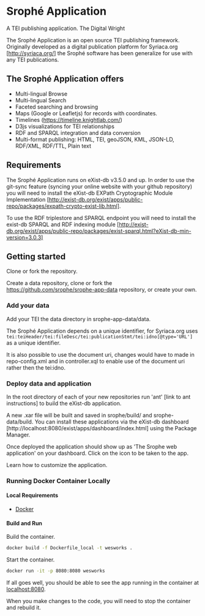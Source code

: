 # Srophé Application

A TEI publishing application. The Digital Wright

The Srophé Application is an open source TEI publishing framework. Originally developed as a digital publication platform for Syriaca.org [http://syriaca.org/] the Srophé software has been generalize for use with any TEI publications.

## The Srophé Application offers

* Multi-lingual Browse
* Multi-lingual Search
* Faceted searching and browsing
* Maps (Google or Leafletjs) for records with coordinates.
* Timelines (https://timeline.knightlab.com/)
* D3js visualizations for TEI relationships
* RDF and SPARQL integration and data conversion
* Multi-format publishing: HTML, TEI, geoJSON, KML, JSON-LD, RDF/XML, RDF/TTL, Plain text

## Requirements

The Srophé Application runs on eXist-db v3.5.0 and up. In order to use the git-sync feature (syncing your online website with your github repository) you will need to install the eXist-db EXPath Cryptographic Module Implementation [http://exist-db.org/exist/apps/public-repo/packages/expath-crypto-exist-lib.html].

To use the RDF triplestore and SPARQL endpoint you will need to install the exist-db SPARQL and RDF indexing module [http://exist-db.org/exist/apps/public-repo/packages/exist-sparql.html?eXist-db-min-version=3.0.3]

## Getting started

Clone or fork the repository.

Create a data repository, clone or fork the https://github.com/srophe/srophe-app-data repository, or create your own.

### Add your data

Add your TEI the data directory in srophe-app-data/data.

The Srophé Application depends on a unique identifier, for Syriaca.org uses `tei:teiHeader/tei:fileDesc/tei:publicationStmt/tei:idno[@type='URL']` as a unique identifier.

It is also possible to use the document uri, changes would have to made in repo-config.xml and in controller.xql to enable use of the document uri rather then the tei:idno.

### Deploy data and application

In the root directory of each of your new repositories run 'ant' [link to ant instructions] to build the eXist-db application.

A new .xar file will be built and saved in srophe/build/ and srophe-data/build. You can install these applications via the eXist-db dashboard [http://localhost:8080/exist/apps/dashboard/index.html] using the Package Manager.

Once deployed the application should show up as 'The Srophe web application' on your dashboard.
Click on the icon to be taken to the app.

Learn how to customize the application.

### Running Docker Container Locally

#### Local Requirements

* [Docker](https://www.docker.com/products/docker-desktop/)

#### Build and Run

Build the container.

~~~bash
docker build -f Dockerfile_local -t wesworks .
~~~

Start the container.

~~~bash
docker run -it -p 8080:8080 wesworks
~~~

If all goes well, you should be able to see the app running in the container at [localhost:8080](http://localhost:8080).

When you make changes to the code, you will need to stop the container and rebuild it.
